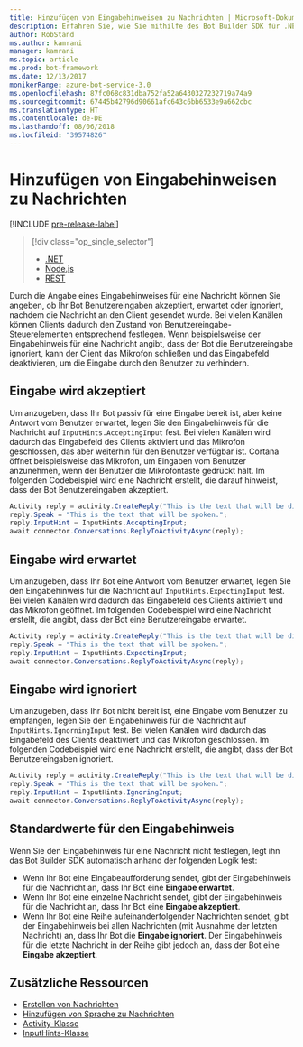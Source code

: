 ```yaml
---
title: Hinzufügen von Eingabehinweisen zu Nachrichten | Microsoft-Dokumentation
description: Erfahren Sie, wie Sie mithilfe des Bot Builder SDK für .NET Eingabehinweise zu Nachrichten hinzufügen.
author: RobStand
ms.author: kamrani
manager: kamrani
ms.topic: article
ms.prod: bot-framework
ms.date: 12/13/2017
monikerRange: azure-bot-service-3.0
ms.openlocfilehash: 87fc068c831dba752fa52a6430327232719a74a9
ms.sourcegitcommit: 67445b42796d90661afc643c6bb6533e9a662cbc
ms.translationtype: HT
ms.contentlocale: de-DE
ms.lasthandoff: 08/06/2018
ms.locfileid: "39574826"
---
```

# <a name="add-input-hints-to-messages"></a>Hinzufügen von Eingabehinweisen zu Nachrichten

[!INCLUDE [pre-release-label](../includes/pre-release-label-v3.md)]

> [!div class="op_single_selector"]
> - [.NET](../dotnet/bot-builder-dotnet-add-input-hints.md)
> - [Node.js](../nodejs/bot-builder-nodejs-send-input-hints.md)
> - [REST](../rest-api/bot-framework-rest-connector-add-input-hints.md)

Durch die Angabe eines Eingabehinweises für eine Nachricht können Sie angeben, ob Ihr Bot Benutzereingaben akzeptiert, erwartet oder ignoriert, nachdem die Nachricht an den Client gesendet wurde. Bei vielen Kanälen können Clients dadurch den Zustand von Benutzereingabe-Steuerelementen entsprechend festlegen. Wenn beispielsweise der Eingabehinweis für eine Nachricht angibt, dass der Bot die Benutzereingabe ignoriert, kann der Client das Mikrofon schließen und das Eingabefeld deaktivieren, um die Eingabe durch den Benutzer zu verhindern.

## <a name="accepting-input"></a>Eingabe wird akzeptiert

Um anzugeben, dass Ihr Bot passiv für eine Eingabe bereit ist, aber keine Antwort vom Benutzer erwartet, legen Sie den Eingabehinweis für die Nachricht auf `InputHints.AcceptingInput` fest. Bei vielen Kanälen wird dadurch das Eingabefeld des Clients aktiviert und das Mikrofon geschlossen, das aber weiterhin für den Benutzer verfügbar ist. Cortana öffnet beispielsweise das Mikrofon, um Eingaben vom Benutzer anzunehmen, wenn der Benutzer die Mikrofontaste gedrückt hält. Im folgenden Codebeispiel wird eine Nachricht erstellt, die darauf hinweist, dass der Bot Benutzereingaben akzeptiert.

```cs
Activity reply = activity.CreateReply("This is the text that will be displayed.");
reply.Speak = "This is the text that will be spoken.";
reply.InputHint = InputHints.AcceptingInput;
await connector.Conversations.ReplyToActivityAsync(reply);
```

## <a name="expecting-input"></a>Eingabe wird erwartet

Um anzugeben, dass Ihr Bot eine Antwort vom Benutzer erwartet, legen Sie den Eingabehinweis für die Nachricht auf `InputHints.ExpectingInput` fest. Bei vielen Kanälen wird dadurch das Eingabefeld des Clients aktiviert und das Mikrofon geöffnet. Im folgenden Codebeispiel wird eine Nachricht erstellt, die angibt, dass der Bot eine Benutzereingabe erwartet.

```cs
Activity reply = activity.CreateReply("This is the text that will be displayed.");
reply.Speak = "This is the text that will be spoken.";
reply.InputHint = InputHints.ExpectingInput;
await connector.Conversations.ReplyToActivityAsync(reply);
```

## <a name="ignoring-input"></a>Eingabe wird ignoriert

Um anzugeben, dass Ihr Bot nicht bereit ist, eine Eingabe vom Benutzer zu empfangen, legen Sie den Eingabehinweis für die Nachricht auf `InputHints.IgnorningInput` fest. Bei vielen Kanälen wird dadurch das Eingabefeld des Clients deaktiviert und das Mikrofon geschlossen. Im folgenden Codebeispiel wird eine Nachricht erstellt, die angibt, dass der Bot Benutzereingaben ignoriert.

```cs
Activity reply = activity.CreateReply("This is the text that will be displayed.");
reply.Speak = "This is the text that will be spoken.";
reply.InputHint = InputHints.IgnoringInput;
await connector.Conversations.ReplyToActivityAsync(reply);
```

## <a name="default-values-for-input-hint"></a>Standardwerte für den Eingabehinweis

Wenn Sie den Eingabehinweis für eine Nachricht nicht festlegen, legt ihn das Bot Builder SDK automatisch anhand der folgenden Logik fest:

- Wenn Ihr Bot eine Eingabeaufforderung sendet, gibt der Eingabehinweis für die Nachricht an, dass Ihr Bot eine **Eingabe erwartet**.</li>
- Wenn Ihr Bot eine einzelne Nachricht sendet, gibt der Eingabehinweis für die Nachricht an, dass Ihr Bot eine **Eingabe akzeptiert**.</li>
- Wenn Ihr Bot eine Reihe aufeinanderfolgender Nachrichten sendet, gibt der Eingabehinweis bei allen Nachrichten (mit Ausnahme der letzten Nachricht) an, dass Ihr Bot die **Eingabe ignoriert**. Der Eingabehinweis für die letzte Nachricht in der Reihe gibt jedoch an, dass der Bot eine **Eingabe akzeptiert**.

## <a name="additional-resources"></a>Zusätzliche Ressourcen

- [Erstellen von Nachrichten](bot-builder-dotnet-create-messages.md)
- [Hinzufügen von Sprache zu Nachrichten](bot-builder-dotnet-text-to-speech.md)
- <a href="https://docs.botframework.com/en-us/csharp/builder/sdkreference/dc/d2f/class_microsoft_1_1_bot_1_1_connector_1_1_activity.html" target="_blank">Activity-Klasse</a>
- <a href="/dotnet/api/microsoft.bot.connector.inputhints" target="_blank">InputHints-Klasse</a>
